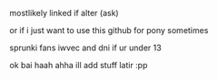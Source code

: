 mostlikely linked if alter (ask)

or if i just want to use this github for pony sometimes

sprunki fans iwvec and dni if ur under 13

ok bai haah ahha ill add stuff latir :pp
